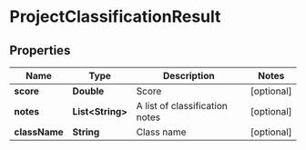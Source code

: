
# ProjectClassificationResult

## Properties
Name | Type | Description | Notes
------------ | ------------- | ------------- | -------------
**score** | **Double** | Score |  [optional]
**notes** | **List&lt;String&gt;** | A list of classification notes |  [optional]
**className** | **String** | Class name |  [optional]



